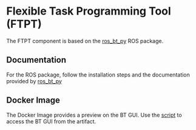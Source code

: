 # Flexible Task Programming Tool (FTPT)

The FTPT component is based on the [ros_bt_py](https://github.com/fzi-forschungszentrum-informatik/ros_bt_py) ROS package.

## Documentation
For the ROS package, follow the installation steps and the documentation provided by [ros_bt_py](https://github.com/fzi-forschungszentrum-informatik/ros_bt_py/blob/master/README.md)

## Docker Image
The Docker Image provides a preview on the BT GUI. Use the [script](https://github.com/SHOP4CF/FZI-FTPT/blob/main/run.sh) to access the BT GUI from the artifact.
